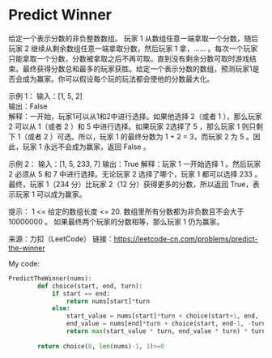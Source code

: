# Predict Winner

给定一个表示分数的非负整数数组。 玩家 1 从数组任意一端拿取一个分数，随后玩家 2 继续从剩余数组任意一端拿取分数，然后玩家 1 拿，…… 。每次一个玩家只能拿取一个分数，分数被拿取之后不再可取。直到没有剩余分数可取时游戏结束。最终获得分数总和最多的玩家获胜。给定一个表示分数的数组，预测玩家1是否会成为赢家。你可以假设每个玩的玩法都会使他的分数最大化。

示例 1： 
输入：[1, 5, 2]  
输出：False  
解释：一开始，玩家1可以从1和2中进行选择。如果他选择 2（或者 1 ），那么玩家 2 可以从 1（或者 2 ）和 5 中进行选择。如果玩家 2选择了 5 ，那么玩家 1 则只剩下 1（或者 2 ）可选。所以，玩家 1 的最终分数为 1 + 2 = 3，而玩家 2 为 5 。因此，玩家 1 永远不会成为赢家，返回 False 。

示例 2：
输入：[1, 5, 233, 7]
输出：True
解释：玩家 1 一开始选择 1 。然后玩家 2 必须从 5 和 7 中进行选择。无论玩家 2 选择了哪个，玩家 1 都可以选择 233 。最终，玩家 1（234 分）比玩家 2（12 分）获得更多的分数，所以返回 True，表示玩家 1 可以成为赢家。

提示：
1 <= 给定的数组长度 <= 20.
数组里所有分数都为非负数且不会大于 10000000 。
如果最终两个玩家的分数相等，那么玩家 1 仍为赢家。

来源：力扣（LeetCode）
链接：https://leetcode-cn.com/problems/predict-the-winner

My code: 
```python
PredictTheWinner(nums):
        def choice(start, end, turn):
            if start == end:
                return nums[start]*turn
            else:
                start_value = nums[start]*turn + choice(start+1, end, -turn)
                end_value = nums[end]*turn + choice(start, end-1, -turn)
                return max(start_value * turn, end_value * turn) * turn
            
        return choice(0, len(nums)-1, 1)>=0
```